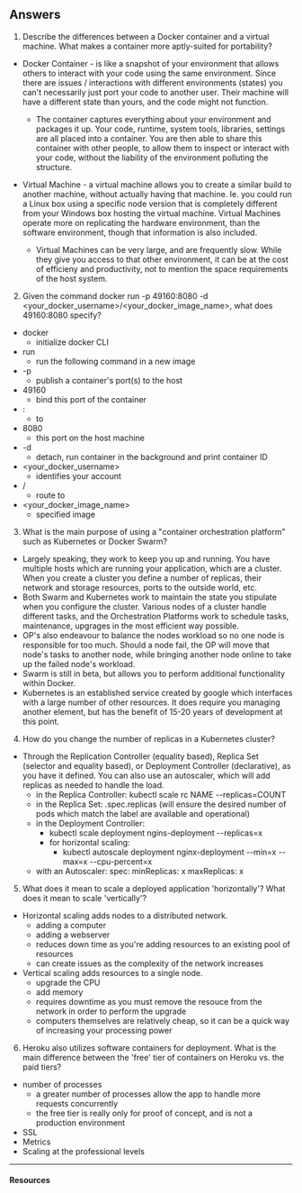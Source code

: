 <!-- ### Your responses to the short answer questions should be laid out here using markdown.

For help with markdown syntax, [go here](https://github.com/adam-p/markdown-here/wiki/Markdown-Cheatsheet) -->

## Answers


1. Describe the differences between a Docker container and a virtual machine. What makes a container more aptly-suited for portability?

  * Docker Container - is like a snapshot of your environment that allows others to interact with your code using the same environment. Since there are issues / interactions with different environments (states) you can't necessarily just port your code to another user. Their machine will have a different state than yours, and the code might not function.

    * The container captures everything about your environment and packages it up. Your code, runtime, system tools, libraries, settings are all placed into a container. You are then able to share this container with other people, to allow them to inspect or interact with your code, without the liability of the environment polluting the structure.

  * Virtual Machine - a virtual machine allows you to create a similar build to another machine, without actually having that machine. Ie. you could run a Linux box using a specific node version that is completely different from your Windows box hosting the virtual machine. Virtual Machines operate more on replicating the hardware environment, than the software environment, though that information is also included. 

    * Virtual Machines can be very large, and are frequently slow. While they give you access to that other environment, it can be at the cost of efficieny and productivity, not to mention the space requirements of the host system.


2. Given the command docker run -p 49160:8080 -d <your_docker_username>/<your_docker_image_name>, what does 49160:8080 specify?

  * docker 
    * initialize docker CLI
  * run 
    * run the following command in a new image
  * -p 
    * publish a container's port(s) to the host
  * 49160 
    * bind this port of the container
  * : 
    * to
  * 8080
    * this port on the host machine
  * -d
    * detach, run container in the background and print container ID
  * <your_docker_username>
    * identifies your account
  * /
    * route to
  * <your_docker_image_name>
    * specified image


3. What is the main purpose of using a "container orchestration platform" such as Kubernetes or Docker Swarm?

  * Largely speaking, they work to keep you up and running. You have multiple hosts which are running your application, which are a cluster. When you create a cluster you define a number of replicas, their network and storage resources, ports to the outside world, etc. 
  * Both Swarm and Kubernetes work to maintain the state you stipulate when you configure the cluster. Various nodes of a cluster handle different tasks, and the Orchestration Platforms work to schedule tasks, maintenance, upgrages in the most efficient way possible. 
  * OP's also endeavour to balance the nodes workload so no one node is responsible for too much. Should a node fail, the OP will move that node's tasks to another node, while bringing another node online to take up the failed node's workload.
  * Swarm is still in beta, but allows you to perform additional functionality within Docker. 
  * Kubernetes is an established service created by google which interfaces with a large number of other resources. It does require you managing another element, but has the benefit of 15-20 years of development at this point.


4. How do you change the number of replicas in a Kubernetes cluster?

  * Through the Replication Controller (equality based), Replica Set (selector and equality based), or Deployment Controller (declarative), as you have it defined. You can also use an autoscaler, which will add replicas as needed to handle the load.
    * in the Replica Controller: kubectl scale rc NAME --replicas=COUNT
    * in the Replica Set: .spec.replicas (will ensure the desired number of pods which match the label are available and operational)
    * in the Deployment Controller: 
        * kubectl scale deployment ngins-deployment --replicas=x
      * for horizontal scaling:
        * kubectl autoscale deployment nginx-deployment --min=x --max=x --cpu-percent=x
    * with an Autoscaler: 
      spec: 
        minReplicas: x 
        maxReplicas: x


5. What does it mean to scale a deployed application 'horizontally'? What does it mean to scale 'vertically'?

  * Horizontal scaling adds nodes to a distributed network. 
    * adding a computer
    * adding a webserver
    * reduces down time as you're adding resources to an existing pool of resources
    * can create issues as the complexity of the network increases
  * Vertical scaling adds resources to a single node.
    * upgrade the CPU
    * add memory
    * requires downtime as you must remove the resouce from the network in order to perform the upgrade
    * computers themselves are relatively cheap, so it can be a quick way of increasing your processing power


6. Heroku also utilizes software containers for deployment. What is the main difference between the 'free' tier of containers on Heroku vs. the paid tiers?
  * number of processes
    * a greater number of processes allow the app to handle more requests concurrently
    * the free tier is really only for proof of concept, and is not a production environment
  * SSL
  * Metrics
  * Scaling at the professional levels
  ------

#### Resources

